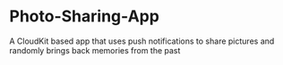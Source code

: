 # Photo-Sharing-App
A CloudKit based app that uses push notifications to share pictures and randomly brings back memories from the past
